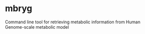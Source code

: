 # mbryg

Command line tool for retrieving metabolic information from Human Genome-scale metabolic model
